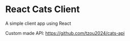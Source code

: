 # React Cats Client
A simple client app using React

Custom made API: https://github.com/tzou2024/cats-api